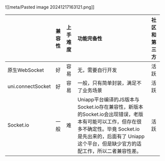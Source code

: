 

![[meta/Pasted image 20241217163121.png]]


|                   | 兼容性 | 上手难度 | 功能完备性                                                                                                                            | 社区和第三方 |
| :---------------- | :-- | :--- | :------------------------------------------------------------------------------------------------------------------------------- | :----: |
| 原生WebSocket       | 好   | 容易   | 无，需要自行开发                                                                                                                         |   活跃   |
| uni.connectSocket | 好   | 容易   | 一般，只有简单封装，满足不了业务场景                                                                                                               |   活跃   |
| Socket.io         | 一般  | 难    | Uniapp平台编译的JS版本与Socket.io存在兼容性，新版本的Socket.io会出现错误，老版本有可能可以工作，但存在很多不确定性。毕竟 Socket.io 是先出来的，后面有了 Uniapp 这个平台，但是缺少官方的适配工作，所以二者兼容性差。 |   活跃   |
